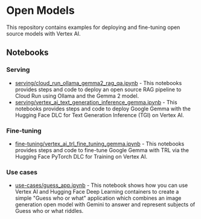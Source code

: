 # Open Models

This repository contains examples for deploying and fine-tuning open source models with Vertex AI.

## Notebooks

### Serving

- [serving/cloud_run_ollama_gemma2_rag_qa.ipynb](./serving/cloud_run_ollama_gemma2_rag_qa.ipynb) - This notebooks provides steps and code to deploy an open source RAG pipeline to Cloud Run using Ollama and the Gemma 2 model.
- [serving/vertex_ai_text_generation_inference_gemma.ipynb](./serving/vertex_ai_text_generation_inference_gemma.ipynb) - This notebooks provides steps and code to deploy Google Gemma with the Hugging Face DLC for Text Generation Inference (TGI) on Vertex AI.

### Fine-tuning

- [fine-tuning/vertex_ai_trl_fine_tuning_gemma.ipynb](./fine-tuning/vertex_ai_trl_fine_tuning_gemma.ipynb) - This notebooks provides steps and code to fine-tune Google Gemma with TRL via the Hugging Face PyTorch DLC for Training on Vertex AI.

### Use cases

- [use-cases/guess_app.ipynb](./use-cases/guess_app.ipynb) - This notebook shows how you can use Vertex AI and Hugging Face Deep Learning containers to create a simple "Guess who or what" application which combines an image generation open model with Gemini to answer and represent subjects of Guess who or what riddles.
